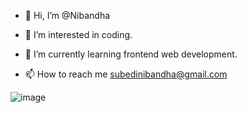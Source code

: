 - 👋 Hi, I’m @Nibandha
- 👀 I’m interested in coding.
- 🌱 I’m currently learning frontend web development.

- 📫 How to reach me subedinibandha@gmail.com

<!---
Nibandha/Nibandha is a ✨ special ✨ repository because its `README.md` (this file) appears on your GitHub profile.
You can click the Preview link to take a look at your changes.
--->
![image](https://user-images.githubusercontent.com/86580541/165485364-6645de63-def4-4fc1-8d14-f96201247585.png)
